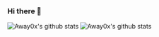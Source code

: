 ### Hi there 👋

![Away0x's github stats](https://github-readme-stats.vercel.app/api/top-langs?username=Away0x)
![Away0x's github stats](https://github-readme-stats.vercel.app/api?username=Away0x&show_icons=true&hide=prs)
